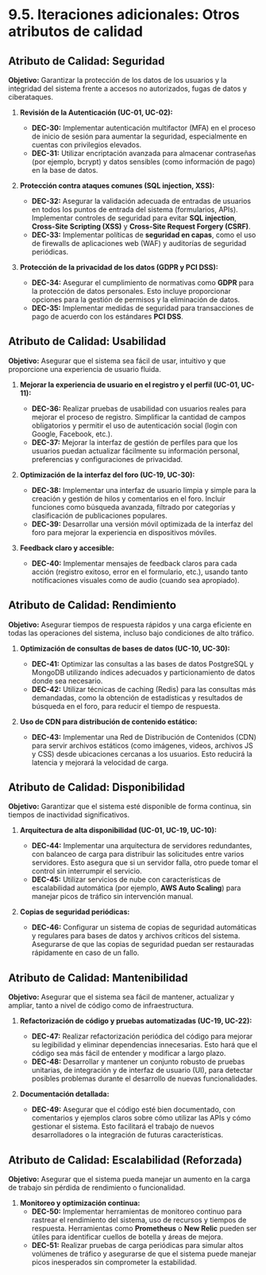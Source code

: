 # 9.5. Iteraciones adicionales: Otros atributos de calidad

## Atributo de Calidad: Seguridad

**Objetivo:** Garantizar la protección de los datos de los usuarios y la integridad del sistema frente a accesos no autorizados, fugas de datos y ciberataques.

1. **Revisión de la Autenticación (UC-01, UC-02):**
   - **DEC-30:** Implementar autenticación multifactor (MFA) en el proceso de inicio de sesión para aumentar la seguridad, especialmente en cuentas con privilegios elevados.
   - **DEC-31:** Utilizar encriptación avanzada para almacenar contraseñas (por ejemplo, bcrypt) y datos sensibles (como información de pago) en la base de datos.
   
2. **Protección contra ataques comunes (SQL injection, XSS):**
   - **DEC-32:** Asegurar la validación adecuada de entradas de usuarios en todos los puntos de entrada del sistema (formularios, APIs). Implementar controles de seguridad para evitar **SQL injection**, **Cross-Site Scripting (XSS)** y **Cross-Site Request Forgery (CSRF)**.
   - **DEC-33:** Implementar políticas de **seguridad en capas**, como el uso de firewalls de aplicaciones web (WAF) y auditorías de seguridad periódicas.
3. **Protección de la privacidad de los datos (GDPR y PCI DSS):**
   - **DEC-34:** Asegurar el cumplimiento de normativas como **GDPR** para la protección de datos personales. Esto incluye proporcionar opciones para la gestión de permisos y la eliminación de datos.
   - **DEC-35:** Implementar medidas de seguridad para transacciones de pago de acuerdo con los estándares **PCI DSS**.
     
## Atributo de Calidad: Usabilidad

**Objetivo:** Asegurar que el sistema sea fácil de usar, intuitivo y que proporcione una experiencia de usuario fluida.

1. **Mejorar la experiencia de usuario en el registro y el perfil (UC-01, UC-11):**
   - **DEC-36:** Realizar pruebas de usabilidad con usuarios reales para mejorar el proceso de registro. Simplificar la cantidad de campos obligatorios y permitir el uso de autenticación social (login con Google, Facebook, etc.).
   - **DEC-37:** Mejorar la interfaz de gestión de perfiles para que los usuarios puedan actualizar fácilmente su información personal, preferencias y configuraciones de privacidad.
     
2. **Optimización de la interfaz del foro (UC-19, UC-30):**
   - **DEC-38:** Implementar una interfaz de usuario limpia y simple para la creación y gestión de hilos y comentarios en el foro. Incluir funciones como búsqueda avanzada, filtrado por categorías y clasificación de publicaciones populares.
   - **DEC-39:** Desarrollar una versión móvil optimizada de la interfaz del foro para mejorar la experiencia en dispositivos móviles.
     
3. **Feedback claro y accesible:**
   - **DEC-40:** Implementar mensajes de feedback claros para cada acción (registro exitoso, error en el formulario, etc.), usando tanto notificaciones visuales como de audio (cuando sea apropiado).

## Atributo de Calidad: Rendimiento

**Objetivo:** Asegurar tiempos de respuesta rápidos y una carga eficiente en todas las operaciones del sistema, incluso bajo condiciones de alto tráfico.

1. **Optimización de consultas de bases de datos (UC-10, UC-30):**
   - **DEC-41:** Optimizar las consultas a las bases de datos PostgreSQL y MongoDB utilizando índices adecuados y particionamiento de datos donde sea necesario.
   - **DEC-42:** Utilizar técnicas de caching (Redis) para las consultas más demandadas, como la obtención de estadísticas y resultados de búsqueda en el foro, para reducir el tiempo de respuesta.

2. **Uso de CDN para distribución de contenido estático:**
   - **DEC-43:** Implementar una Red de Distribución de Contenidos (CDN) para servir archivos estáticos (como imágenes, videos, archivos JS y CSS) desde ubicaciones cercanas a los usuarios. Esto reducirá la latencia y mejorará la velocidad de carga.

## Atributo de Calidad: Disponibilidad

**Objetivo:** Garantizar que el sistema esté disponible de forma continua, sin tiempos de inactividad significativos.

1. **Arquitectura de alta disponibilidad (UC-01, UC-19, UC-10):**
   - **DEC-44:** Implementar una arquitectura de servidores redundantes, con balanceo de carga para distribuir las solicitudes entre varios servidores. Esto asegura que si un servidor falla, otro puede tomar el control sin interrumpir el servicio.
   - **DEC-45:** Utilizar servicios de nube con características de escalabilidad automática (por ejemplo, **AWS Auto Scaling**) para manejar picos de tráfico sin intervención manual.

2. **Copias de seguridad periódicas:**
   - **DEC-46:** Configurar un sistema de copias de seguridad automáticas y regulares para bases de datos y archivos críticos del sistema. Asegurarse de que las copias de seguridad puedan ser restauradas rápidamente en caso de un fallo.

## Atributo de Calidad: Mantenibilidad

**Objetivo:** Asegurar que el sistema sea fácil de mantener, actualizar y ampliar, tanto a nivel de código como de infraestructura.

1. **Refactorización de código y pruebas automatizadas (UC-19, UC-22):**
   - **DEC-47:** Realizar refactorización periódica del código para mejorar su legibilidad y eliminar dependencias innecesarias. Esto hará que el código sea más fácil de entender y modificar a largo plazo.
   - **DEC-48:** Desarrollar y mantener un conjunto robusto de pruebas unitarias, de integración y de interfaz de usuario (UI), para detectar posibles problemas durante el desarrollo de nuevas funcionalidades.

2. **Documentación detallada:**
   - **DEC-49:** Asegurar que el código esté bien documentado, con comentarios y ejemplos claros sobre cómo utilizar las APIs y cómo gestionar el sistema. Esto facilitará el trabajo de nuevos desarrolladores o la integración de futuras características.
  
## Atributo de Calidad: Escalabilidad (Reforzada)

**Objetivo:** Asegurar que el sistema pueda manejar un aumento en la carga de trabajo sin pérdida de rendimiento o funcionalidad.

1. **Monitoreo y optimización continua:**
   - **DEC-50:** Implementar herramientas de monitoreo continuo para rastrear el rendimiento del sistema, uso de recursos y tiempos de respuesta. Herramientas como **Prometheus** o **New Relic** pueden ser útiles para identificar cuellos de botella y áreas de mejora.
   - **DEC-51:** Realizar pruebas de carga periódicas para simular altos volúmenes de tráfico y asegurarse de que el sistema puede manejar picos inesperados sin comprometer la estabilidad.
